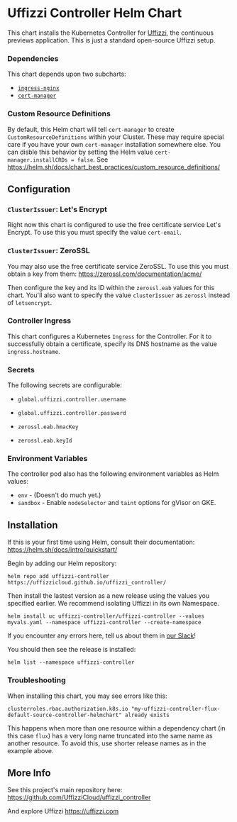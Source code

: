 # Uffizzi Controller Helm Chart

This chart installs the Kubernetes Controller for [Uffizzi](https://uffizzi.com), the continuous previews application. This is just a standard open-source Uffizzi setup.

### Dependencies

This chart depends upon two subcharts:

- [`ingress-nginx`](https://kubernetes.github.io/ingress-nginx/)
- [`cert-manager`](https://cert-manager.io/docs/)

### Custom Resource Definitions

By default, this Helm chart will tell `cert-manager` to create `CustomResourceDefinitions` within your Cluster. These may require special care if you have your own `cert-manager` installation somewhere else. You can disble this behavior by setting the Helm value `cert-manager.installCRDs = false`. See https://helm.sh/docs/chart_best_practices/custom_resource_definitions/

## Configuration

### `ClusterIssuer`: Let's Encrypt

Right now this chart is configured to use the free certificate service Let's Encrypt. To use this you must specify the value `cert-email`.

### `ClusterIssuer`: ZeroSSL

You may also use the free certificate service ZeroSSL. To use this you must obtain a key from them: https://zerossl.com/documentation/acme/

Then configure the key and its ID within the `zerossl.eab` values for this chart. You'll also want to specify the value `clusterIssuer` as `zerossl` instead of `letsencrypt`.

### Controller Ingress

This chart configures a Kubernetes `Ingress` for the Controller. For it to successfully obtain a certificate, specify its DNS hostname as the value `ingress.hostname`.

### Secrets

The following secrets are configurable:

- `global.uffizzi.controller.username`
- `global.uffizzi.controller.password`

- `zerossl.eab.hmacKey`
- `zerossl.eab.keyId`

### Environment Variables

The controller pod also has the following environment variables as Helm values:

- `env` - (Doesn't do much yet.)
- `sandbox` - Enable `nodeSelector` and `taint` options for gVisor on GKE.

## Installation

If this is your first time using Helm, consult their documentation: https://helm.sh/docs/intro/quickstart/

Begin by adding our Helm repository:

```
helm repo add uffizzi-controller https://uffizzicloud.github.io/uffizzi_controller/
```

Then install the lastest version as a new release using the values you specified earlier. We recommend isolating Uffizzi in its own Namespace.

```
helm install uc uffizzi-controller/uffizzi-controller --values myvals.yaml --namespace uffizzi-controller --create-namespace
```

If you encounter any errors here, tell us about them in [our Slack](https://join.slack.com/t/uffizzi/shared_invite/zt-ffr4o3x0-J~0yVT6qgFV~wmGm19Ux9A)!

You should then see the release is installed:
```
helm list --namespace uffizzi-controller
```

### Troubleshooting

When installing this chart, you may see errors like this:
```
clusterroles.rbac.authorization.k8s.io "my-uffizzi-controller-flux-default-source-controller-helmchart" already exists
```

This happens when more than one resource within a dependency chart (in this case `flux`) has a very long name truncated into the same name as another resource. To avoid this, use shorter release names as in the example above.

## More Info

See this project's main repository here: https://github.com/UffizziCloud/uffizzi_controller

And explore Uffizzi https://uffizzi.com
